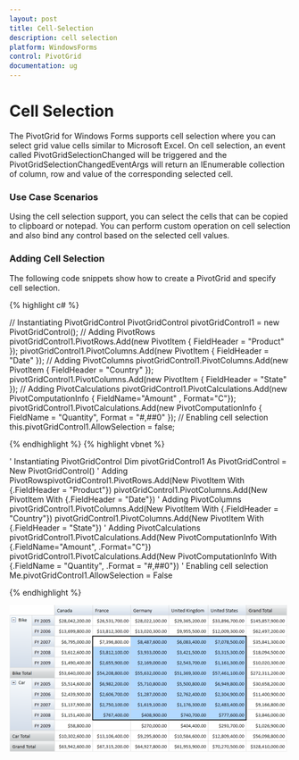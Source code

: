 ```yaml
---
layout: post
title: Cell-Selection
description: cell selection
platform: WindowsForms
control: PivotGrid
documentation: ug
---
```


# Cell Selection

The PivotGrid for Windows Forms supports cell selection where you can select grid value cells similar to Microsoft Excel. On cell selection, an event called PivotGridSelectionChanged will be triggered and the PivotGridSelectionChangedEventArgs will return an IEnumerable collection of column, row and value of the corresponding selected cell.



### Use Case Scenarios

Using the cell selection support, you can select the cells that can be copied to clipboard or notepad. You can perform custom operation on cell selection and also bind any control based on the selected cell values.



### Adding Cell Selection 

The following code snippets show how to create a PivotGrid and specify cell selection.

{% highlight c# %}

// Instantiating PivotGridControl
PivotGridControl pivotGridControl1 = new PivotGridControl();
// Adding PivotRows
pivotGridControl1.PivotRows.Add(new PivotItem { FieldHeader = "Product" });
pivotGridControl1.PivotColumns.Add(new PivotItem { FieldHeader = "Date" });
// Adding PivotColumns
pivotGridControl1.PivotColumns.Add(new PivotItem { FieldHeader = "Country" });
pivotGridControl1.PivotColumns.Add(new PivotItem { FieldHeader = "State" });
// Adding PivotCalculations
pivotGridControl1.PivotCalculations.Add(new PivotComputationInfo { FieldName="Amount" , Format="C"});
pivotGridControl1.PivotCalculations.Add(new PivotComputationInfo { FieldName = "Quantity", Format = "#,##0" });
// Enabling cell selection
this.pivotGridControl1.AllowSelection = false;

{% endhighlight %}
 {% highlight vbnet %}

' Instantiating PivotGridControl
Dim pivotGridControl1 As PivotGridControl = New PivotGridControl()
' Adding PivotRowspivotGridControl1.PivotRows.Add(New PivotItem With {.FieldHeader = "Product"})
pivotGridControl1.PivotColumns.Add(New PivotItem With {.FieldHeader = "Date"})
' Adding PivotColumns
pivotGridControl1.PivotColumns.Add(New PivotItem With {.FieldHeader = "Country"})
pivotGridControl1.PivotColumns.Add(New PivotItem With {.FieldHeader = "State"})
' Adding PivotCalculations
pivotGridControl1.PivotCalculations.Add(New PivotComputationInfo With {.FieldName="Amount", .Format="C"})
pivotGridControl1.PivotCalculations.Add(New PivotComputationInfo With {.FieldName = "Quantity", .Format = "#,##0"})
' Enabling cell selection
Me.pivotGridControl1.AllowSelection = False

{% endhighlight %}

![C:/Users/dwarageshmb/Desktop/Vol 4 Docs/Images/PivotGrid Cell Selection.png](Cell-Selection_images/Cell-Selection_img1.png)